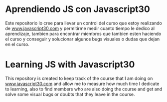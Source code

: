 # Aprendiendo JS con Javascript30
Este repositorio lo cree para llevar un control del curso que estoy realizando de www.javascript30.com y permitirme medir cuanto tiempo  le dedico al aprendizaje, tambien para encontrar miembros que tambien esten haciendo el curso y conseguir y solucionar algunos bugs visuales o dudas que dejan en el curso.

# Learning JS with Javascript30
This repository is created to keep track of the course that I am doing on www.javascript30.com and allow me to measure how much time I dedicate to learning, also to find members who are also doing the course and get and solve some visual bugs or doubts that they leave in the course.
